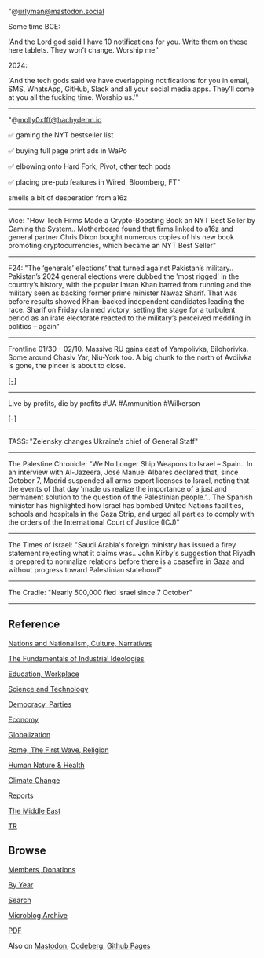 
"@urlyman@mastodon.social

Some time BCE:

'And the Lord god said I have 10 notifications for you. Write them on
these here tablets. They won’t change. Worship me.'

2024:

'And the tech gods said we have overlapping notifications for you in
email, SMS, WhatsApp, GitHub, Slack and all your social media
apps. They’ll come at you all the fucking time. Worship us.'"

---

"@molly0xfff@hachyderm.io

✅ gaming the NYT bestseller list

✅ buying full page print ads in WaPo

✅ elbowing onto Hard Fork, Pivot, other tech pods

✅ placing pre-pub features in Wired, Bloomberg, FT"

smells a bit of desperation from a16z

---

Vice: "How Tech Firms Made a Crypto-Boosting Book an NYT Best Seller
by Gaming the System.. Motherboard found that firms linked to a16z and
general partner Chris Dixon bought numerous copies of his new book
promoting cryptocurrencies, which became an NYT Best Seller"

---

F24: "The ‘generals’ elections’ that turned against Pakistan’s
military.. Pakistan’s 2024 general elections were dubbed the 'most
rigged' in the country’s history, with the popular Imran Khan barred
from running and the military seen as backing former prime minister
Nawaz Sharif. That was before results showed Khan-backed independent
candidates leading the race. Sharif on Friday claimed victory, setting
the stage for a turbulent period as an irate electorate reacted to the
military’s perceived meddling in politics – again"

---

Frontline 01/30 - 02/10. Massive RU gains east of Yampolivka,
Bilohorivka.  Some around Chasiv Yar, Niu-York too. A big chunk to the
north of Avdiivka is gone, the pincer is about to close.

[[-]](mbl/2024/ukrmap5.html)

---

Live by profits, die by profits \#UA \#Ammunition \#Wilkerson

[[-]](https://youtu.be/RsVpqFs0zO4?t=2318)

---

TASS: "Zelensky changes Ukraine’s chief of General Staff"

---

The Palestine Chronicle: "We No Longer Ship Weapons to Israel –
Spain.. In an interview with Al-Jazeera, José Manuel Albares declared
that, since October 7, Madrid suspended all arms export licenses to
Israel, noting that the events of that day 'made us realize the
importance of a just and permanent solution to the question of the
Palestinian people.'.. The Spanish minister has highlighted how Israel
has bombed United Nations facilities, schools and hospitals in the
Gaza Strip, and urged all parties to comply with the orders of the
International Court of Justice (ICJ)"

---

The Times of Israel: "Saudi Arabia's foreign ministry has issued a
firey statement rejecting what it claims was.. John Kirby's suggestion
that Riyadh is prepared to normalize relations before there is a
ceasefire in Gaza and without progress toward Palestinian statehood"

---

The Cradle: "Nearly 500,000 fled Israel since 7 October"

---

## Reference

[Nations and Nationalism, Culture, Narratives](0119/2013/02/nations-and-nationalism.html)

[The Fundamentals of Industrial Ideologies](0119/2011/04/fundamentals-of-industrial-ideologies.html)

[Education, Workplace](0119/2017/09/education-workplace.html)

[Science and Technology](0119/2018/09/science-technology.html)

[Democracy, Parties](0119/2016/11/democracy.html)

[Economy](2021/01/economy.html)

[Globalization](0119/2018/09/globalization.html)

[Rome, The First Wave, Religion](0119/2017/12/rome.html)

[Human Nature & Health](2020/07/human-nature.html)

[Climate Change](2022/01/climate.html)

[Reports](2021/01/reports.html)

[The Middle East](0119/2019/07/middleeast.html)

[TR](../tr/index.html)

## Browse

[Members, Donations](2022/08/members.html)

[By Year](years.html)

[Search](search.html)

[Microblog Archive](mbl/index.html)

[PDF](https://drive.google.com/uc?export=view&id=1FSi-1MnqXVq_PVTEXzzflwN8-7h92N_R)

Also on 
[Mastodon](https://fosstodon.org/@muratk5n),
[Codeberg](https://muratk5n.codeberg.page/en/),
[Github Pages](https://muratk5n.github.io/thirdwave/en/)



